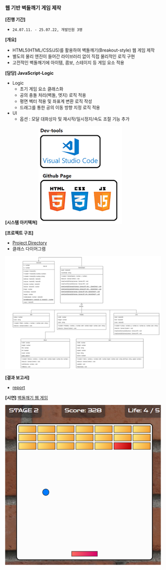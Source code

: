 ### 웹 기반 벽돌깨기 게임 제작

**[진행 기간]** 
- `24.07.11. - 25.07.22, 개발인원 3명`

**[개요]** 
- HTML5(HTML/CSS/JS)를 활용하여 벽돌깨기(Breakout-style) 웹 게임 제작
- 별도의 물리 엔진이 들어간 라이브러리 없이 직접 물리적인 로직 구현
- 고전적인 벽돌깨기에 아이템, 콤보, 스테이지 등 게임 요소 적용
 
**[담당]  JavaScript-Logic**
- Logic
    - 초기 게임 요소 클래스화
    - 공의 충돌 처리(벽돌, 엣지) 로직 적용
    - 평면 벡터 적용 및 좌표계 변환 로직 작성
    - 드래그를 통한 공의 이동 방향 지정 로직 적용
- UI
    - 옵션 : 모달 대화상자 및 재시작/일시정지/속도 조절 기능 추가

**[시스템 아키텍쳐]**
<img src="./images/system_architecture.png">

**[프로젝트 구조]**
- [Project Directory](https://github.com/eropick/eropick.github.io/blob/main/kdt_project/Brickout_project-1/project_directory.md)
- 클래스 다이어그램 

<img src="./images/csd.png">

**[결과 보고서]**
- [report](https://github.com/eropick/eropick.github.io/blob/main/kdt_project/Brickout_project-1/Brickout_report.pdf)

**[시연]** [벽돌깨기 웹 게임](http://eropick.github.io/kdt_project/Brickout_project-1/Brickout/Brickout.html)

<img src="./images/game.png">